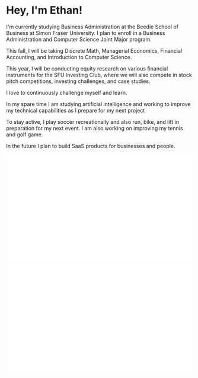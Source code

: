 # Hey, I'm Ethan!

I'm currently studying Business Administration at the Beedie School of Business at Simon Fraser University. I plan to enroll in a Business Administration and Computer Science Joint Major program.

This fall, I will be taking Discrete Math, Managerial Economics, Financial Accounting, and Introduction to Computer Science.

This year, I will be conducting equity research on various financial instruments for the SFU Investing Club, where we will also compete in stock pitch competitions, investing challenges, and case studies.

I love to continuously challenge myself and learn.

In my spare time I am studying artificial intelligence and working to improve my technical capabilities as I prepare for my next project

To stay active, I play soccer recreationally and also run, bike, and lift in preparation for my next event. I am also working on improving my tennis and golf game.

In the future I plan to build SaaS products for businesses and people.

![](https://raw.githubusercontent.com/EthanCratchley/github-stats/master/generated/overview.svg#gh-dark-mode-only)
![](https://raw.githubusercontent.com/EthanCratchley/github-stats/master/generated/languages.svg#gh-dark-mode-only)
